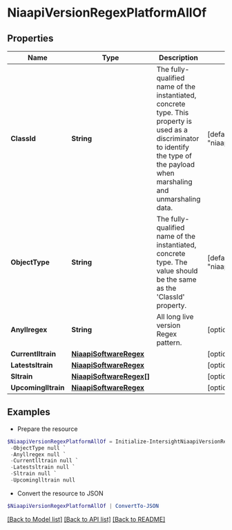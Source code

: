 # NiaapiVersionRegexPlatformAllOf
## Properties

Name | Type | Description | Notes
------------ | ------------- | ------------- | -------------
**ClassId** | **String** | The fully-qualified name of the instantiated, concrete type. This property is used as a discriminator to identify the type of the payload when marshaling and unmarshaling data. | [default to "niaapi.VersionRegexPlatform"]
**ObjectType** | **String** | The fully-qualified name of the instantiated, concrete type. The value should be the same as the &#39;ClassId&#39; property. | [default to "niaapi.VersionRegexPlatform"]
**Anyllregex** | **String** | All long live version Regex pattern. | [optional] 
**Currentlltrain** | [**NiaapiSoftwareRegex**](NiaapiSoftwareRegex.md) |  | [optional] 
**Latestsltrain** | [**NiaapiSoftwareRegex**](NiaapiSoftwareRegex.md) |  | [optional] 
**Sltrain** | [**NiaapiSoftwareRegex[]**](NiaapiSoftwareRegex.md) |  | [optional] 
**Upcominglltrain** | [**NiaapiSoftwareRegex**](NiaapiSoftwareRegex.md) |  | [optional] 

## Examples

- Prepare the resource
```powershell
$NiaapiVersionRegexPlatformAllOf = Initialize-IntersightNiaapiVersionRegexPlatformAllOf  -ClassId null `
 -ObjectType null `
 -Anyllregex null `
 -Currentlltrain null `
 -Latestsltrain null `
 -Sltrain null `
 -Upcominglltrain null
```

- Convert the resource to JSON
```powershell
$NiaapiVersionRegexPlatformAllOf | ConvertTo-JSON
```

[[Back to Model list]](../README.md#documentation-for-models) [[Back to API list]](../README.md#documentation-for-api-endpoints) [[Back to README]](../README.md)

